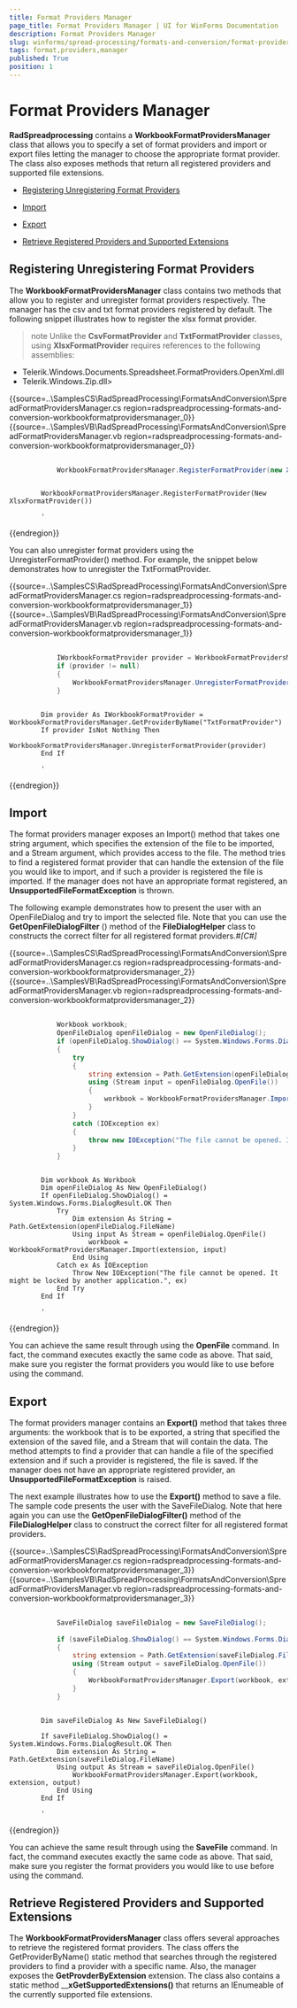 ```yaml
---
title: Format Providers Manager
page_title: Format Providers Manager | UI for WinForms Documentation
description: Format Providers Manager
slug: winforms/spread-processing/formats-and-conversion/format-providers-manager
tags: format,providers,manager
published: True
position: 1
---
```


# Format Providers Manager

__RadSpreadprocessing__  contains a __WorkbookFormatProvidersManager__ class that allows you to specify a set of format providers and import or export files letting the manager to choose the appropriate format provider. The class also exposes methods that return all registered providers and supported file extensions.

* [Registering Unregistering Format Providers](#registering-unregistering-format-providers)

* [Import](#import)

* [Export](#export)

* [Retrieve Registered Providers and Supported Extensions](#retrieve-registered-providers-and-supported-extensions)

## Registering Unregistering Format Providers

The __WorkbookFormatProvidersManager__ class contains two methods that allow you to register and unregister format providers respectively. The manager has the csv and txt format providers registered by default. The following snippet illustrates how to register the xlsx format provider.

>note Unlike the __CsvFormatProvider__ and __TxtFormatProvider__ classes, using __XlsxFormatProvider__ requires references to the following assemblies:

* Telerik.Windows.Documents.Spreadsheet.FormatProviders.OpenXml.dll
* Telerik.Windows.Zip.dll>

>



{{source=..\SamplesCS\RadSpreadProcessing\FormatsAndConversion\SpreadFormatProvidersManager.cs region=radspreadprocessing-formats-and-conversion-workbookformatprovidersmanager_0}} 
{{source=..\SamplesVB\RadSpreadProcessing\FormatsAndConversion\SpreadFormatProvidersManager.vb region=radspreadprocessing-formats-and-conversion-workbookformatprovidersmanager_0}} 

````C#
            
            WorkbookFormatProvidersManager.RegisterFormatProvider(new XlsxFormatProvider());
````
````VB.NET

        WorkbookFormatProvidersManager.RegisterFormatProvider(New XlsxFormatProvider())

        '
````

{{endregion}} 

You can also unregister format providers using the UnregisterFormatProvider() method. For example, the snippet below demonstrates how to unregister the TxtFormatProvider.

{{source=..\SamplesCS\RadSpreadProcessing\FormatsAndConversion\SpreadFormatProvidersManager.cs region=radspreadprocessing-formats-and-conversion-workbookformatprovidersmanager_1}} 
{{source=..\SamplesVB\RadSpreadProcessing\FormatsAndConversion\SpreadFormatProvidersManager.vb region=radspreadprocessing-formats-and-conversion-workbookformatprovidersmanager_1}} 

````C#
            
            IWorkbookFormatProvider provider = WorkbookFormatProvidersManager.GetProviderByName("TxtFormatProvider");
            if (provider != null)
            {
                WorkbookFormatProvidersManager.UnregisterFormatProvider(provider);
            }
````
````VB.NET

        Dim provider As IWorkbookFormatProvider = WorkbookFormatProvidersManager.GetProviderByName("TxtFormatProvider")
        If provider IsNot Nothing Then
            WorkbookFormatProvidersManager.UnregisterFormatProvider(provider)
        End If

        '
````

{{endregion}} 

## Import

The format providers manager exposes an Import() method that takes one string argument, which specifies the extension of the file to be imported,  and a Stream argument, which provides access to the file. The method tries to find a registered format provider that can handle the extension of the file you would like to import, and if such a provider is registered the file is imported. If the manager does not have an appropriate format registered, an __UnsupportedFileFormatException__ is thrown.

The following example demonstrates how to present the user with an OpenFileDialog and try to import the selected file. Note that you can use the __GetOpenFileDialogFilter__ () method of the __FileDialogHelper__ class to constructs the correct filter for all registered format providers.#_[C#]_

{{source=..\SamplesCS\RadSpreadProcessing\FormatsAndConversion\SpreadFormatProvidersManager.cs region=radspreadprocessing-formats-and-conversion-workbookformatprovidersmanager_2}} 
{{source=..\SamplesVB\RadSpreadProcessing\FormatsAndConversion\SpreadFormatProvidersManager.vb region=radspreadprocessing-formats-and-conversion-workbookformatprovidersmanager_2}} 

````C#
                
            Workbook workbook;
            OpenFileDialog openFileDialog = new OpenFileDialog();
            if (openFileDialog.ShowDialog() == System.Windows.Forms.DialogResult.OK)
            {
                try
                {
                    string extension = Path.GetExtension(openFileDialog.FileName);
                    using (Stream input = openFileDialog.OpenFile())
                    {
                        workbook = WorkbookFormatProvidersManager.Import(extension, input);
                    }
                }
                catch (IOException ex)
                {
                    throw new IOException("The file cannot be opened. It might be locked by another application.", ex);
                }
            }
````
````VB.NET

        Dim workbook As Workbook
        Dim openFileDialog As New OpenFileDialog()
        If openFileDialog.ShowDialog() = System.Windows.Forms.DialogResult.OK Then
            Try
                Dim extension As String = Path.GetExtension(openFileDialog.FileName)
                Using input As Stream = openFileDialog.OpenFile()
                    workbook = WorkbookFormatProvidersManager.Import(extension, input)
                End Using
            Catch ex As IOException
                Throw New IOException("The file cannot be opened. It might be locked by another application.", ex)
            End Try
        End If

        '
````

{{endregion}} 

You can achieve the same result through using the __OpenFile__ command. In fact, the command executes exactly the same code as above. That said, make sure you register the format providers you would like to use before using the command.

## Export

The format providers manager contains an __Export()__ method that takes three arguments: the workbook that is to be exported, a string that specified the extension of the saved file, and a Stream that will contain the data. The method attempts to find a provider that can handle a file of the specified extension and if such a provider is registered, the file is saved. If the manager does not have an appropriate registered provider, an __UnsupportedFileFormatException__ is raised.     
        

The next example illustrates how to use the __Export()__ method to save a file. The sample code presents the user with the SaveFileDialog. Note that here again you can use the __GetOpenFileDialogFilter()__ method of the __FileDialogHelper__  class to construct the correct filter for all registered format providers.

{{source=..\SamplesCS\RadSpreadProcessing\FormatsAndConversion\SpreadFormatProvidersManager.cs region=radspreadprocessing-formats-and-conversion-workbookformatprovidersmanager_3}} 
{{source=..\SamplesVB\RadSpreadProcessing\FormatsAndConversion\SpreadFormatProvidersManager.vb region=radspreadprocessing-formats-and-conversion-workbookformatprovidersmanager_3}} 

````C#
                
            SaveFileDialog saveFileDialog = new SaveFileDialog();
                    
            if (saveFileDialog.ShowDialog() == System.Windows.Forms.DialogResult.OK)
            {
                string extension = Path.GetExtension(saveFileDialog.FileName);
                using (Stream output = saveFileDialog.OpenFile())
                {
                    WorkbookFormatProvidersManager.Export(workbook, extension, output);
                }
            }
````
````VB.NET

        Dim saveFileDialog As New SaveFileDialog()

        If saveFileDialog.ShowDialog() = System.Windows.Forms.DialogResult.OK Then
            Dim extension As String = Path.GetExtension(saveFileDialog.FileName)
            Using output As Stream = saveFileDialog.OpenFile()
                WorkbookFormatProvidersManager.Export(workbook, extension, output)
            End Using
        End If

        '
````

{{endregion}} 

You can achieve the same result through using the __SaveFile__ command. In fact, the command executes exactly the same code as above. That said, make sure you register the format providers you would like to use before using the command.

## Retrieve Registered Providers and Supported Extensions

The __WorkbookFormatProvidersManager__ class offers several approaches to retrieve the registered format providers. The class offers the GetProviderByName() static method that searches through the registered providers to find a provider with a specific name. Also, the manager exposes the __GetProvderByExtension__ extension. The class also contains a static method ____xGetSupportedExtensions()__ that returns an IEnumeable of the currently supported file extensions.
